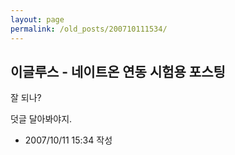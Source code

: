```yaml
---
layout: page
permalink: /old_posts/200710111534/
---
```


## 이글루스 - 네이트온 연동 시험용 포스팅

잘 되나?

덧글 달아봐야지.





- 2007/10/11 15:34 작성